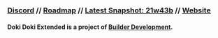 ### [Discord](https://discord.gg/eMTNBhrWGG) // [Roadmap](https://doki-extended.notion.site/0eca9a10ef304293841c04cf554eb939?v=2789a2bffb194bd484e824164c509873) // [Latest Snapshot: 21w43b](https://github.com/builderdevelopment/dde/releases/tag/snap-21w43b) // [Website](https://builderdevelopment.github.io/dde/)
#### Doki Doki Extended is a project of [Builder Development](https://builder-development.keatonbuilder.repl.co).
